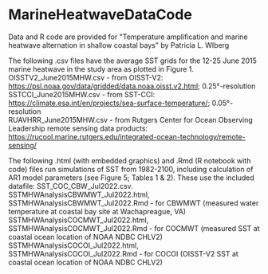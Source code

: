 # MarineHeatwaveDataCode

Data and R code are provided for "Temperature amplification and marine heatwave alternation in shallow coastal bays" by Patricia L. WIberg

The following .csv files have the average SST grids for the 12-25 June 2015 marine heatwave in the study area as plotted in Figure 1.
<br>  OISSTV2_June2015MHW.csv - from OISST-V2: https://psl.noaa.gov/data/gridded/data.noaa.oisst.v2.html; 0.25°-resolution
<br>  SSTCCI_June2015MHW.csv - from SST-CCI: https://climate.esa.int/en/projects/sea-surface-temperature/; 0.05°-resolution
<br>  RUAVHRR_June2015MHW.csv - from Rutgers Center for Ocean Observing Leadership remote sensing data products: https://rucool.marine.rutgers.edu/integrated-ocean-technology/remote-sensing/
  

The following .html (with embedded graphics) and .Rmd (R notebook with code) files run simulations of SST from 1982-2100, including calculation of AR1 model parameters (see Figure 5; Tables 1 & 2). These use the included datafile: SST_COC_CBW_Jul2022.csv.
<br>  SSTMHWAnalysisCBWMWT_Jul2022.html, SSTMHWAnalysisCBWMWT_Jul2022.Rmd - for CBWMWT (measured water temperature at coastal bay site at Wachapreague, VA)
<br>  SSTMHWAnalysisCOCMWT_Jul2022.html, SSTMHWAnalysisCOCMWT_Jul2022.Rmd - for COCMWT (measured SST at coastal ocean location of NOAA NDBC CHLV2)
<br>  SSTMHWAnalysisCOCOI_Jul2022.html, SSTMHWAnalysisCOCOI_Jul2022.Rmd - for COCOI (OISST-V2 SST at coastal ocean location of NOAA NDBC CHLV2)
